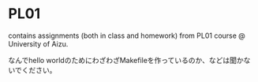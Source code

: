 # PL01

contains assignments (both in class and homework) from PL01 course @ University of Aizu.

なんでhello worldのためにわざわざMakefileを作っているのか、などは聞かないでください。
